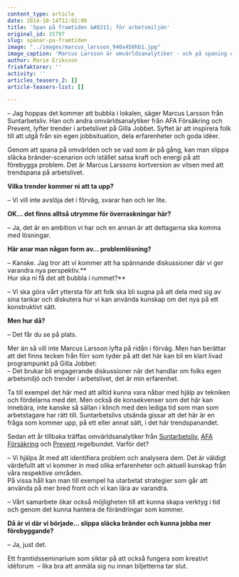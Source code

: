 ```yaml
---
content_type: article
date: 2014-10-14T12:02:00
title: 'Span på framtiden &#8211; för arbetsmiljön'
original_id: 15797
slug: spanar-pa-framtiden
image: "../images/marcus_larsson_940x450hb1.jpg"
image_caption: 'Marcus Larsson är omvärldsanalytiker - och på spaning efter den tid som kommer och redan är här. På arbetsmiljöområdet.'
author: Marie Eriksson
friskfaktorer: ''
activity: ''
articles_teasers_2: []
article-teasers-list: []

---
```


– Jag hoppas det kommer att bubbla i lokalen, säger Marcus Larsson från Suntarbetsliv. Han och andra omvärldsanalytiker från AFA Försäkring och Prevent, lyfter trender i arbetslivet på Gilla Jobbet. Syftet är att inspirera folk till att utgå från sin egen jobbsituation, dela erfarenheter och goda idéer.

Genom att spana på omvärlden och se vad som är på gång, kan man slippa släcka bränder-scenarion och istället satsa kraft och energi på att förebygga problem. Det är Marcus Larssons kortversion av vitsen med att trendspana på arbetslivet.

**Vilka trender kommer ni att ta upp?**

– Vi vill inte avslöja det i förväg, svarar han och ler lite.

**OK… det finns alltså utrymme för överraskningar här?**

– Ja, det är en ambition vi har och en annan är att deltagarna ska komma med lösningar.

**Här anar man någon form av… problemlösning?**

– Kanske. Jag tror att vi kommer att ha spännande diskussioner där vi ger varandra nya perspektiv.**  
Hur ska ni få det att bubbla i rummet?**

– Vi ska göra vårt yttersta för att folk ska bli sugna på att dela med sig av sina tankar och diskutera hur vi kan använda kunskap om det nya på ett konstruktivt sätt.

**Men hur då?**

– Det får du se på plats.

Mer än så vill inte Marcus Larsson lyfta på ridån i förväg. Men han berättar att det finns tecken från förr som tyder på att det här kan bli en klart livad programpunkt på Gilla Jobbet:  
– Det brukar bli engagerande diskussioner när det handlar om folks egen arbetsmiljö och trender i arbetslivet, det är min erfarenhet.

Ta till exempel det här med att alltid kunna vara nåbar med hjälp av tekniken och fördelarna med det. Men också de konsekvenser som det här kan innebära, inte kanske så sällan i klinch med den lediga tid som man som arbetstagare har rätt till. Suntarbetslivs utsända gissar att det här är en fråga som kommer upp, på ett eller annat sätt, i det här trendspanandet.

Sedan ett år tillbaka träffas omvärldsanalytiker från [Suntarbetsliv](https://www.suntarbetsliv.se/om-oss/), [AFA Försäkring](http://www.afaforsakring.se/) och [Prevent](http://www.prevent.se/) regelbundet. Varför det?

– Vi hjälps åt med att identifiera problem och analysera dem. Det är väldigt värdefullt att vi kommer in med olika erfarenheter och aktuell kunskap från våra respektive områden.  
På vissa håll kan man till exempel ha utarbetat strategier som går att använda på mer bred front och vi kan lära av varandra.

– Vårt samarbete ökar också möjligheten till att kunna skapa verktyg i tid och genom det kunna hantera de förändringar som kommer.

**Då är vi där vi började… slippa släcka bränder och kunna jobba mer förebyggande?**

– Ja, just det.

Ett framtidsseminarium som siktar på att också fungera som kreativt idéforum  – lika bra att anmäla sig nu innan biljetterna tar slut.

